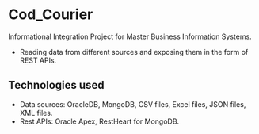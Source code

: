 # Cod_Courier
Informational Integration Project for Master Business Information Systems. 
- Reading data from different sources and exposing them in the form of REST APIs. 

## Technologies used
- Data sources: OracleDB, MongoDB, CSV files, Excel files, JSON files, XML files. 
- Rest APIs: Oracle Apex, RestHeart for MongoDB.
